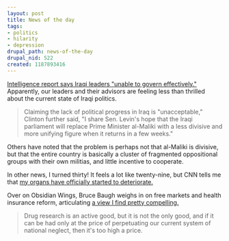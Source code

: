 ```yaml
--- 
layout: post
title: News of the day
tags: 
- politics
- hilarity
- depression
drupal_path: news-of-the-day
drupal_nid: 522
created: 1187893416
---
```

<a href="http://www.cnn.com/2007/POLITICS/08/23/nie/index.html">Intelligence report says Iraqi leaders "unable to govern effectively."</a> Apparently, our leaders and their advisors are feeling less than thrilled about the current state of Iraqi politics. <blockquote>Claiming the lack of political progress in Iraq is "unacceptable," Clinton further said, "I share Sen. Levin's hope that the Iraqi parliament will replace Prime Minister al-Maliki with a less divisive and more unifying figure when it returns in a few weeks."</blockquote>

Others have noted that the problem is perhaps not that al-Maliki is divisive, but that the entire country is basically a cluster of fragmented oppositional groups with their own militias, and little incentive to cooperate.



In other news, I turned thirty! It feels a lot like twenty-nine, but CNN tells me that <a href="http://www.cnn.com/2007/HEALTH/07/27/life.stages/index.html">my organs have officially started to deteriorate.</a>



Over on Obsidian Wings, Bruce Baugh weighs in on free markets and health insurance reform, articulating <a href="http://obsidianwings.blogs.com/obsidian_wings/2007/08/how-markets-wor.html#comment-80404113">a view I find pretty compelling.</a>

<blockquote>Drug research is an active good, but it is not the only good, and if it can be had only at the price of perpetuating our current system of national neglect, then it's too high a price.</blockquote>
